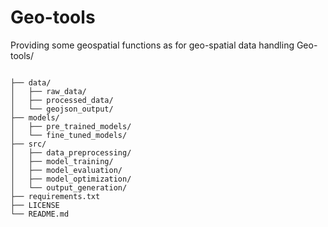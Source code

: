 # Geo-tools
Providing some geospatial functions as for geo-spatial data handling 
Geo-tools/

```

├── data/
│   ├── raw_data/
│   ├── processed_data/
│   └── geojson_output/
├── models/
│   ├── pre_trained_models/
│   └── fine_tuned_models/
├── src/
│   ├── data_preprocessing/
│   ├── model_training/
│   ├── model_evaluation/
│   ├── model_optimization/
│   └── output_generation/
├── requirements.txt
├── LICENSE
└── README.md

```
